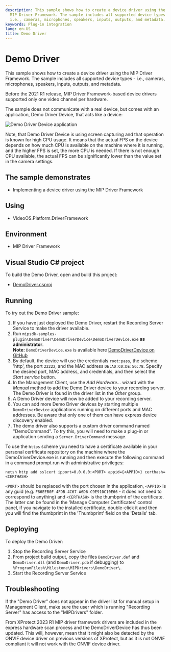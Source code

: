 ```yaml
---
description: This sample shows how to create a device driver using the
  MIP Driver Framework. The sample includes all supported device types -
  i.e., cameras, microphones, speakers, inputs, outputs, and metadata.
keywords: Plug-in integration
lang: en-US
title: Demo Driver
---
```


# Demo Driver

This sample shows how to create a device driver using the MIP Driver
Framework. The sample includes all supported device types - i.e.,
cameras, microphones, speakers, inputs, outputs, and metadata.

Before the 2021 R1 release, MIP Driver Framework-based device drivers
supported only one video channel per hardware.

The sample does not communicate with a real device, but comes with an
application, Demo Driver Device, that acts like a device:

![Demo Driver Device application](DemoDriverDevice.png)

Note, that Demo Driver Device is using screen capturing and that operation is known for high CPU usage.
It means that the actual FPS on the device depends on how much CPU is available on the machine where it is running,
and the higher FPS is set, the more CPU is needed. If there is not enough CPU available,
the actual FPS can be significantly lower than the value set in the camera settings.

## The sample demonstrates

- Implementing a device driver using the MIP Driver Framework

## Using

- VideoOS.Platform.DriverFramework

## Environment

- MIP Driver Framework

## Visual Studio C\# project

To build the Demo Driver, open and build this project:

- [DemoDriver.csproj](javascript:clone('https://github.com/milestonesys/mipsdk-samples-plugin','src/PluginSamples.sln');)

## Running

To try out the Demo Driver sample:

1.  If you have just deployed the Demo Driver, restart the Recording
    Server Service to make the driver available.
2.  Run
    `mipsdk-samples-plugin\DemoDriver\DemoDriverDevice\DemoDriverDevice.exe`
    **as administrator**.  
    **Note:** `DemoDriverDevice.exe` is available here [DemoDriverDevice on GitHub](https://github.com/milestonesys/mipsdk-samples-plugin/tree/main/DemoDriver/DemoDriverDevice)
3.  By default, the device will use the credentials `root:pass`, the scheme 'http', 
    the port `22222`, and the MAC address `DE:AD:C0:DE:56:78`. Specify the
    desired port, MAC address, and credentials, and then select the
    *Start service* button.
4.  In the Management Client, use the *Add Hardware\...* wizard with the
    *Manual* method to add the Demo Driver device to your recording
    server. The Demo Driver is found in the driver list in the *Other*
    group.
5.  A Demo Driver device will now be added to your recording server.
6.  You can add more Demo Driver devices by starting multiple
    `DemoDriverDevice` applications running on different ports and MAC
    addresses. Be aware that only one of them can have express device discovery
    enabled.
7.  The demo driver also supports a custom driver command named
    \"DemoCommand\". To try this, you will need to make a plug-in or
    application sending a `Server.DriverCommand` message.

To use the `https` scheme you need to have a certificate available in your personal
certificate repository on the machine where the DemoDriverDevice.exe is running and
then execute the following command in a command prompt run with administrative
privileges:

    netsh http add sslcert ipport=0.0.0.0:<PORT> appid={<APPID>} certhash=<CERTHASH>

`<PORT>` should be replaced with the port chosen in the application, `<APPID>` is any guid
(e.g. `F86EEB0F-4FDB-4C67-A6D6-C9E910C10E66` - it does not need to correspond to anything) and `<CERTHASH>` is the thumbprint of the 
certificate. The latter can be found in the 'Manage Computer Certificates' control panel,
if you navigate to the installed certificate, double-click it and then you will find the 
thumbprint in the 'Thumbprint' field on the 'Details' tab.

## Deploying

To deploy the Demo Driver:

1. Stop the Recording Server Service
2. From project build output, copy the files `DemoDriver.def` and
   `DemoDriver.dll` (and `DemoDriver.pdb` if debugging) to
   `%ProgramFiles%\Milestone\MIPDrivers\DemoDriver\`.
3. Start the Recording Server Service

## Troubleshooting

If the \"Demo Driver\" does not appear in the driver list for manual
setup in Management Client, make sure the user which is running
\"Recording Server\" has access to the \"MIPDrivers\" folder.

From XProtect 2023 R1 MIP driver framework drivers are included in the
express hardware scan process and the DemoDriverDevice has thus been updated.
This will, however, mean that it might also be detected by the ONVIF device
driver on previous versions of XProtect, but as it is not ONVIF compliant it 
will not work with the ONVIF device driver.
